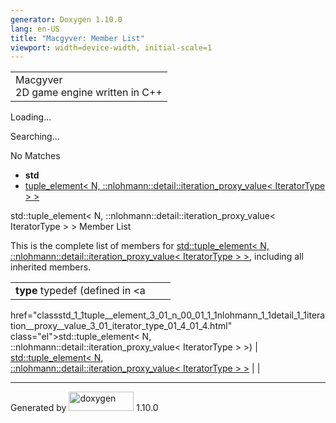 ```yaml
---
generator: Doxygen 1.10.0
lang: en-US
title: "Macgyver: Member List"
viewport: width=device-width, initial-scale=1
---
```


<div id="top">

<div id="titlearea">

<table data-cellspacing="0" data-cellpadding="0">
<colgroup>
<col style="width: 100%" />
</colgroup>
<tbody>
<tr id="projectrow" class="odd">
<td id="projectalign"><div id="projectname">
Macgyver
</div>
<div id="projectbrief">
2D game engine written in C++
</div></td>
</tr>
</tbody>
</table>

</div>

<div id="main-nav">

</div>

<div id="MSearchSelectWindow"
onmouseover="return searchBox.OnSearchSelectShow()"
onmouseout="return searchBox.OnSearchSelectHide()"
onkeydown="return searchBox.OnSearchSelectKey(event)">

</div>

<div id="MSearchResultsWindow">

<div id="MSearchResults">

<div class="SRPage">

<div id="SRIndex">

<div id="SRResults">

</div>

<div id="Loading" class="SRStatus">

Loading...

</div>

<div id="Searching" class="SRStatus">

Searching...

</div>

<div id="NoMatches" class="SRStatus">

No Matches

</div>

</div>

</div>

</div>

</div>

<div id="nav-path" class="navpath">

- **std**
- <a
  href="classstd_1_1tuple__element_3_01_n_00_01_1_1nlohmann_1_1detail_1_1iteration__proxy__value_3_01_iterator_type_01_4_01_4.html"
  class="el">tuple_element&lt; N,
  ::nlohmann::detail::iteration_proxy_value&lt; IteratorType &gt; &gt;</a>

</div>

</div>

<div class="header">

<div class="headertitle">

<div class="title">

std::tuple_element\< N, ::nlohmann::detail::iteration_proxy_value\<
IteratorType \> \> Member List

</div>

</div>

</div>

<div class="contents">

This is the complete list of members for <a
href="classstd_1_1tuple__element_3_01_n_00_01_1_1nlohmann_1_1detail_1_1iteration__proxy__value_3_01_iterator_type_01_4_01_4.html"
class="el">std::tuple_element&lt; N,
::nlohmann::detail::iteration_proxy_value&lt; IteratorType &gt; &gt;</a>,
including all inherited members.

|                                                                                                                                   |                                                                                                                                   |     |
|-----------------------------------------------------------------------------------------------------------------------------------|-----------------------------------------------------------------------------------------------------------------------------------|-----|
| **type** typedef (defined in <a                                                                                                   
 href="classstd_1_1tuple__element_3_01_n_00_01_1_1nlohmann_1_1detail_1_1iteration__proxy__value_3_01_iterator_type_01_4_01_4.html"  
 class="el">std::tuple_element&lt; N,                                                                                               
 ::nlohmann::detail::iteration_proxy_value&lt; IteratorType &gt; &gt;</a>)                                                          | <a                                                                                                                                
                                                                                                                                     href="classstd_1_1tuple__element_3_01_n_00_01_1_1nlohmann_1_1detail_1_1iteration__proxy__value_3_01_iterator_type_01_4_01_4.html"  
                                                                                                                                     class="el">std::tuple_element&lt; N,                                                                                               
                                                                                                                                     ::nlohmann::detail::iteration_proxy_value&lt; IteratorType &gt; &gt;</a>                                                           |     |

</div>

------------------------------------------------------------------------

<span class="small">Generated
by [<img src="doxygen.svg" class="footer" width="104" height="31"
alt="doxygen" />](https://www.doxygen.org/index.html) 1.10.0</span>
